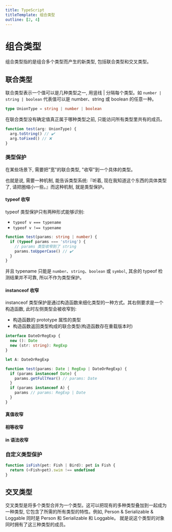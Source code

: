 ```yaml
---
title: TypeScript
titleTemplate: 组合类型
outline: [2, 4]
---
```


# 组合类型

组合类型指的是组合多个类型而产生的新类型, 包括联合类型和交叉类型。

## 联合类型

联合类型表示一个值可以是几种类型之一, 用竖线 | 分隔每个类型。如 `number | string | boolean` 代表值可以是 number、string 或 boolean 的任意一种。

```ts
type UnionType = string | number | boolean
```

在联合类型没有确定值真正属于哪种类型之前, 只能访问所有类型里共有的成员。

```ts
function test(arg: UnionType) {
  arg.toString() // ✔️
  arg.toFixed() // ❌
}
```

### 类型保护

在某些场景下, 需要把"宽"的联合类型, "收窄"到一个具体的类型。

也就是说, 需要一种机制, 能告诉类型系统:『听着, 现在我知道这个东西的具体类型了, 请把圈缩小一些。』而这种机制, 就是类型保护。

#### typeof 收窄

typeof 类型保护只有两种形式能够识别:

- `typeof v === typename`
- `typeof v !== typename`

```ts
function test(params: string | number) {
  if (typeof params === 'string') {
    // params 类型收窄到了 string
    params.toUpperCase() // ✔️
  }
}
```

并且 typename 只能是 `number`、`string`、`boolean` 或 `symbol`, 其余的 typeof 检测结果并不可靠, 所以不作为类型保护。

#### instanceof 收窄

instanceof 类型保护是通过构造函数来细化类型的一种方式。其右侧要求是一个构造函数, 此时左侧类型会被收窄到:

- 构造函数的 prototype 属性的类型
- 构造函数返回类型构成的联合类型(构造函数存在重载版本时)

```ts
interface DateOrRegExp {
  new (): Date
  new (str: string): RegExp
}

let A: DateOrRegExp

function test(params: Date | RegExp | DateOrRegExp) {
  if (params instanceof Date) {
    params.getFullYear() // params: Date
  }
  if (params instanceof A) {
    params // params: RegExp | Date
  }
}
```

#### 真值收窄

#### 相等收窄

#### in 语法收窄

### 自定义类型保护

```ts
function isFish(pet: Fish | Bird): pet is Fish {
  return (<Fish>pet).swim !== undefined
}
```

## 交叉类型

交叉类型是将多个类型合并为一个类型。这可以把现有的多种类型叠加到一起成为一种类型, 它包含了所需的所有类型的特性。例如, Person & Serializable & Loggable 同时是 Person 和 Serializable 和 Loggable。 就是说这个类型的对象同时拥有了这三种类型的成员。
